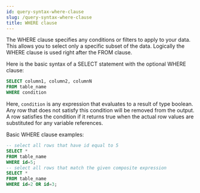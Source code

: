 ```yaml
---
id: query-syntax-where-clause
slug: /query-syntax-where-clause
title: WHERE clause
---
```


The WHERE clause specifies any conditions or filters to apply to your data. This allows you to select only a specific subset of the data. Logically the WHERE clause is used right after the FROM clause.

Here is the basic syntax of a SELECT statement with the optional WHERE clause:

```sql
SELECT column1, column2, columnN
FROM table_name
WHERE condition
```

Here, `condition` is any expression that evaluates to a result of type boolean. Any row that does not satisfy this condition will be removed from the output. A row satisfies the condition if it returns true when the actual row values are substituted for any variable references.

Basic WHERE clause examples:

```sql
-- select all rows that have id equal to 5
SELECT *
FROM table_name
WHERE id=5;
-- select all rows that match the given composite expression
SELECT *
FROM table_name
WHERE id=2 OR id=3;
```
